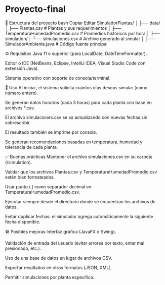 # Proyecto-final
📁 Estructura del proyecto
bash
Copiar
Editar
SimuladorPlantas/
│
├── data/
│   ├── Plantas.csv                         # Plantas y sus requerimientos
│   ├── TemperaturaHumedadPromedio.csv      # Promedios históricos por hora
│
├── simulation/
│   └── simulaciones.csv                    # Archivo generado al simular
│
├── SimuladorAmbiente.java                  # Código fuente principal


⚙️ Requisitos
Java 11 o superior (para LocalDate, DateTimeFormatter).

Editor o IDE (NetBeans, Eclipse, IntelliJ IDEA, Visual Studio Code con extensión Java).

Sistema operativo con soporte de consola/terminal.


🧪 Uso
Al iniciar, el sistema solicita cuántos días deseas simular (como número entero).

Se generan datos horarios (cada 3 horas) para cada planta con base en archivos *.csv.

El archivo simulaciones.csv se va actualizando con nuevas fechas sin sobrescribir.

El resultado también se imprime por consola.

Se generan recomendaciones basadas en temperatura, humedad y tolerancia de cada planta.

✅ Buenas prácticas
Mantener el archivo simulaciones.csv en su carpeta (/simulation).

Validar que los archivos Plantas.csv y TemperaturaHumedadPromedio.csv estén bien formateados.

Usar punto (.) como separador decimal en TemperaturaHumedadPromedio.csv.

Ejecutar siempre desde el directorio donde se encuentran los archivos de datos.

Evitar duplicar fechas: el simulador agrega automáticamente la siguiente fecha disponible.

🛠️ Posibles mejoras
Interfaz gráfica (JavaFX o Swing).

Validación de entrada del usuario (evitar errores por texto, enter mal presionado, etc.).

Uso de una base de datos en lugar de archivos CSV.

Exportar resultados en otros formatos (JSON, XML).

Permitir simulaciones por planta específica.
